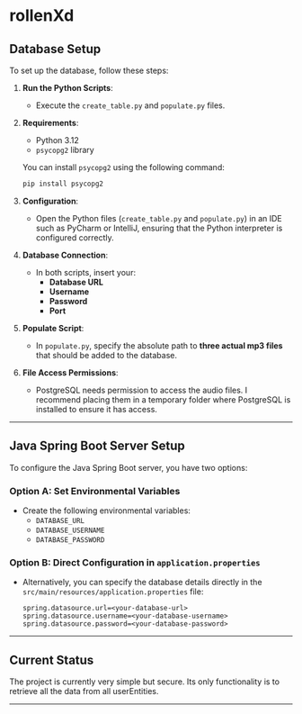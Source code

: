 # rollenXd

## Database Setup

To set up the database, follow these steps:

1. **Run the Python Scripts**:
    - Execute the `create_table.py` and `populate.py` files.

2. **Requirements**:
    - Python 3.12
    - `psycopg2` library

   You can install `psycopg2` using the following command:
   ```bash
   pip install psycopg2
   ```

3. **Configuration**:
    - Open the Python files (`create_table.py` and `populate.py`) in an IDE such as PyCharm or IntelliJ, ensuring that the Python interpreter is configured correctly.

4. **Database Connection**:
    - In both scripts, insert your:
        - **Database URL**
        - **Username**
        - **Password**
        - **Port**

5. **Populate Script**:
    - In `populate.py`, specify the absolute path to **three actual mp3 files** that should be added to the database.

6. **File Access Permissions**:
    - PostgreSQL needs permission to access the audio files. I recommend placing them in a temporary folder where PostgreSQL is installed to ensure it has access.

---

## Java Spring Boot Server Setup

To configure the Java Spring Boot server, you have two options:

### Option A: Set Environmental Variables
- Create the following environmental variables:
    - `DATABASE_URL`
    - `DATABASE_USERNAME`
    - `DATABASE_PASSWORD`

### Option B: Direct Configuration in `application.properties`
- Alternatively, you can specify the database details directly in the `src/main/resources/application.properties` file:
  ```properties
  spring.datasource.url=<your-database-url>
  spring.datasource.username=<your-database-username>
  spring.datasource.password=<your-database-password>
  ```

---

## Current Status

The project is currently very simple but secure. Its only functionality is to retrieve all the data from all userEntities.

---
